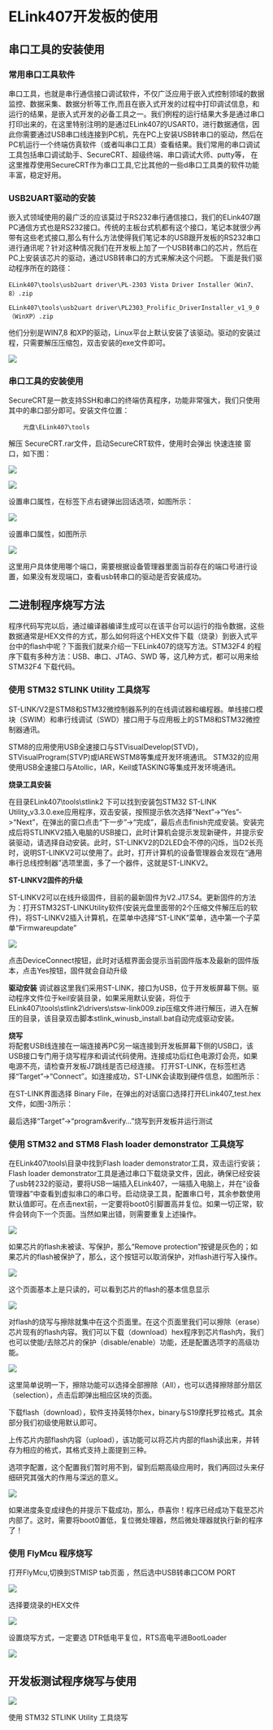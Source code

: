 # ELink407开发板的使用 #

## 串口工具的安装使用 ##

### 常用串口工具软件 ###

串口工具，也就是串行通信接口调试软件，不仅广泛应用于嵌入式控制领域的数据监控、数据采集、数据分析等工作,而且在嵌入式开发的过程中打印调试信息，和运行的结果，是嵌入式开发的必备工具之一。我们例程的运行结果大多是通过串口打印出来的，在这里特别注明的是通过ELink407的USART0，进行数据通信，因此你需要通过USB串口线连接到PC机，先在PC上安装USB转串口的驱动，然后在PC机运行一个终端仿真软件（或者叫串口工具）查看结果。我们常用的串口调试工具包括串口调试助手、SecureCRT、超级终端、串口调试大师、putty等， 在这里推荐使用SecureCRT作为串口工具,它比其他的一些d串口工具类的软件功能丰富，稳定好用。

### USB2UART驱动的安装 ###

嵌入式领域使用的最广泛的应该莫过于RS232串行通信接口，我们的ELink407跟PC通信方式也是RS232接口。传统的主板台式机都有这个接口，笔记本就很少再带有这些老式接口,那么有什么方法使得我们笔记本的USB跟开发板的RS232串口进行通讯呢？针对这种情况我们在开发板上加了一个USB转串口的芯片，然后在PC上安装该芯片的驱动，通过USB转串口的方式来解决这个问题。
下面是我们驱动程序所在的路径：

    ELink407\tools\usb2uart driver\PL-2303 Vista Driver Installer（Win7、8）.zip
    
    ELink407\tools\usb2uart driver\PL2303_Prolific_DriverInstaller_v1_9_0（WinXP）.zip
    
他们分别是WIN7,8 和XP的驱动，Linux平台上默认安装了该驱动。驱动的安装过程，只需要解压压缩包，双击安装的exe文件即可。

![](img/chapter01/1.2.1.png) 

### 串口工具的安装使用 ###
SecureCRT是一款支持SSH和串口的终端仿真程序，功能非常强大，我们只使用其中的串口部分即可。安装文件位置：

        光盘\ELink407\tools
        
解压  SecureCRT.rar文件，启动SecureCRT软件，使用时会弹出 快速连接 窗口，如下图： 

![](img/chapter01/1.3.1.png) 

![](img/chapter01/1.3.2.png) 

设置串口属性，在标签下点右键弹出回话选项，如图所示：

![](img/chapter01/1.3.5.png) 

设置串口属性，如图所示

![](img/chapter01/1.3.6.png) 

这里用户具体使用哪个端口，需要根据设备管理器里面当前存在的端口号进行设置，如果没有发现端口，查看usb转串口的驱动是否安装成功。

## 二进制程序烧写方法 ##
程序代码写完以后，通过编译器编译生成可以在该平台可以运行的指令数据，这些数据通常是HEX文件的方式，那么如何将这个HEX文件下载（烧录）到嵌入式平台中的flash中呢？下面我们就来介绍一下ELink407的烧写方法。STM32F4 的程序下载有多种方法：USB、串口、JTAG、SWD 等，这几种方式，都可以用来给 STM32F4 下载代码。

### 使用 STM32 STLINK Utility 工具烧写 ##
ST-LINK/V2是STM8和STM32微控制器系列的在线调试器和编程器。单线接口模块（SWIM）和串行线调试（SWD）接口用于与应用板上的STM8和STM32微控制器通讯。

STM8的应用使用USB全速接口与STVisualDevelop(STVD)，STVisualProgram(STVP)或IAREWSTM8等集成开发环境通讯。
STM32的应用使用USB全速接口与Atollic，IAR，Keil或TASKING等集成开发环境通讯。

**烧录工具安装**   

在目录ELink407\tools\stlink2 下可以找到安装包STM32 ST-LINK Utility_v3.3.0.exe应用程序，双击安装，按照提示依次选择“Next”->“Yes”->“Next”，在弹出的窗口点击“下一步”->“完成”，最后点击finish完成安装。安装完成后将STLINKV2插入电脑的USB接口，此时计算机会提示发现新硬件，并提示安装驱动，请选择自动安装。此时，ST-LINKV2的D2LED会不停的闪烁，当D2长亮时，说明ST-LINKV2可以使用了。此时，打开计算机的设备管理器会发现在“通用串行总线控制器”选项里面，多了一个器件，这就是ST-LINKV2。

**ST-LINKV2固件的升级**

ST-LINKV2可以在线升级固件，目前的最新固件为V2.J17.S4。更新固件的方法为：打开STM32ST-LINKUtility软件(安装光盘里面带的2个压缩文件解压后的软件)，将ST-LINKV2插入计算机，在菜单中选择“ST-LINK”菜单，选中第一个子菜单“Firmwareupdate”

![](img/chapter01/1.3.7.png) 

点击DeviceConnect按钮，此时对话框界面会提示当前固件版本及最新的固件版本，点击Yes按钮，固件就会自动升级

**驱动安装**
调试器这里我们采用ST-LINK，接口为USB，位于开发板屏幕下侧。驱动程序文件位于keil安装目录，如果采用默认安装，将位于ELink407\tools\stlink2\drivers\stsw-link009.zip压缩文件进行解压，进入在解压的目录，该目录双击脚本stlink_winusb_install.bat自动完成驱动安装。

**烧写**   
将配套USB线连接在一端连接再PC另一端连接到开发板屏幕下侧的USB口，该USB接口专门用于烧写程序和调试代码使用。连接成功后红色电源灯会亮，如果电源不亮，请检查开发板J7跳线是否已经连接。
 打开ST-LINK，在标签栏选择“Target”->“Connect”。如连接成功，ST-LINK会读取到硬件信息，如图所示：
 
在ST-LINK界面选择	Binary File，在弹出的对话窗口选择打开ELink407_test.hex文件，如图-3所示：

最后选择“Target”->“program&verify…”烧写到开发板并运行测试

### 使用 STM32 and STM8 Flash loader demonstrator 工具烧写 ###
在ELink407\tools\目录中找到Flash loader demonstrator工具，双击运行安装；Flash loader demonstrator工具是通过串口下载烧录文件，因此，确保已经安装了usb转232的驱动，要将USB一端插入ELink407，一端插入电脑上，并在“设备管理器”中查看到虚拟串口的串口号。启动烧录工具，配置串口号，其余参数使用默认值即可。在点击next前，一定要将boot0引脚置高并复位。如果一切正常，软件会转向下一个页面。当然如果出错，则需要重复上述操作。

![](img/chapter01/2.2.1.jpg) 

如果芯片的flash未被读、写保护，那么“Remove protection”按键是灰色的；如果芯片的flash被保护了，那么，这个按钮可以取消保护，对flash进行写入操作。

![](img/chapter01/2.2.2.png) 

这个页面基本上是只读的，可以看到芯片的flash的基本信息显示   

![](img/chapter01/2.2.3.png) 

对flash的烧写与擦除就集中在这个页面里。在这个页面里我们可以擦除（erase）芯片现有的flash内容。我们可以下载（download）hex程序到芯片flash内，我们也可以使能/去除芯片的保护（disable/enable）功能，还是配置选项字的高级功能。
 
![](img/chapter01/2.2.4.png) 

这里简单说明一下，擦除功能可以选择全部擦除（All），也可以选择擦除部分扇区（selection），点击后即弹出相应区块的页面。

下载flash（download），软件支持英特尔hex，binary与S19摩托罗拉格式。其余部分我们初级使用默认即可。

上传芯片内部flash内容（upload），该功能可以将芯片内部的flash读出来，并转存为相应的格式，其格式支持上面提到三种。

选项字配置，这个配置我们暂时用不到，留到后期高级应用时，我们再回过头来仔细研究其强大的作用与深远的意义。

![](img/chapter01/2.2.5.png) 

如果进度条变成绿色的并提示下载成功，那么，恭喜你！程序已经成功下载至芯片内部了。这时，需要将boot0置低，复位微处理器，然后微处理器就执行新的程序了！

### 使用 FlyMcu 程序烧写 ###

打开FlyMcu,切换到STMISP tab页面  ，然后选中USB转串口COM PORT

![](img/chapter01/2.3.0.png) 

选择要烧录的HEX文件

![](img/chapter01/2.3.1.png) 

设置烧写方式，一定要选 DTR低电平复位，RTS高电平进BootLoader

![](img/chapter01/2.2.5.png) 

## 开发板测试程序烧写与使用 ##

![](img/chapter01/2.2.5.png) 

使用 STM32 STLINK Utility 工具烧写

